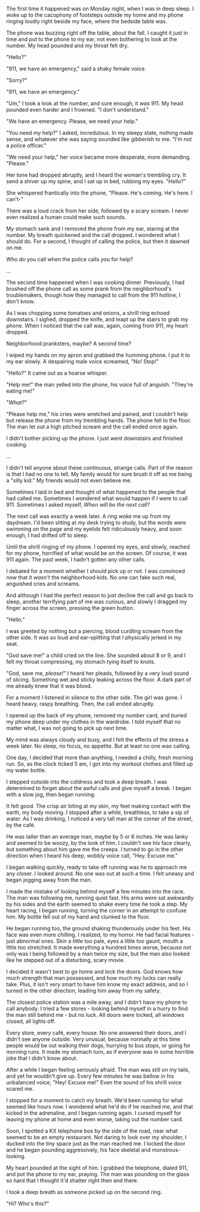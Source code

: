 The first time it happened was on Monday night, when I was in deep sleep. I woke up to the cacophony of footsteps outside my home and my phone ringing loudly right beside my face, where the bedside table was.

The phone was buzzing right off the table, about the fall. I caught it just in time and put to the phone to my ear, not even bothering to look at the number. My head pounded and my throat felt dry.

"Hello?"

"911, we have an emergency," said a shaky female voice.

"Sorry?"

"911, we have an emergency."

"Um," I took a look at the number, and sure enough, it *was* 911. My head pounded even harder and I frowned. "I don't understand."

"We have an emergency. Please, we need your help."

"You need *my* help?" I asked, incredulous. In my sleepy state, nothing made sense, and whatever she  was saying sounded like gibberish to me. "I'm not a police officer."

"We need your help," her voice became more desperate, more demanding. "Please."

Her tone had dropped abruptly, and I heard the woman's trembling cry. It send a shiver up my spine, and I sat up in bed, rubbing my eyes. "Hello?"

She whispered frantically into the phone, "Please. He's coming. He's here. I can't-"

There was a loud crack from her side, followed by a scary scream. I never even realized a human could make such sounds.

My stomach sank and I removed the phone from my ear, staring at the number. My breath quickened and the call dropped. I wondered what I should do. For a second, I thought of calling the police, but then it dawned on me.

Who do you call when the police calls *you* for help?

...

The second time happened when I was cooking dinner. Previously, I had brushed off the phone call as some prank from the neighborhood's troublemakers, though how they managed to call from the 911 hotline, I don't know.

As I was chopping some tomatoes and onions, a shrill ring echoed downstairs. I sighed, dropped the knife, and leapt up the stairs to grab my phone. When I noticed that the call was, again, coming from 911, my heart dropped.

Neighborhood pranksters, maybe? A second time?

I wiped my hands on my apron and grabbed the humming phone. I put it to my ear slowly. A despairing male voice screamed, "No! Stop!"

"Hello?" It came out as a hoarse whisper.

"Help me!" the man yelled into the phone, his voice full of anguish. "They're eating me!"

"*What?*"

"Please help me," his cries were wretched and pained, and I couldn't help but release the phone from my trembling hands. The phone fell to the floor. The man let out a high pitched scream and the call ended once again.

I didn't bother picking up the phone. I just went downstairs and finished cooking.

...

I didn't tell anyone about these continuous, strange calls. Part of the reason is that I had no one to tell. My family would for sure brush it off as me being a "silly kid." My friends would not even believe me.

Sometimes I laid in bed and thought of what happened to the people that had called me. Sometimes I wondered what would happen if *I* were to call 911. Sometimes I asked myself, *When will be the next call?*

The next call was exactly a week later. A ring woke me up from my daydream. I'd been sitting at my desk trying to study, but the words were swimming on the page and my eyelids felt ridiculously heavy, and soon enough, I had drifted off to sleep.

Until the shrill ringing of my phone. I opened my eyes, and slowly, reached for my phone, horrified of what would be on the screen. Of course, it was 911 again. The past week, I hadn't gotten any other calls.

I debated for a moment whether I should pick up or not. I was convinced now that it *wasn't* the neighborhood kids. No one can fake such real, anguished cries and screams.

And although I had the perfect reason to just decline the call and go back to sleep, another terrifying part of me was curious, and slowly I dragged my finger across the screen, pressing the green button.

"Hello."

I was greeted by nothing but a piercing, blood curdling scream from the other side. It was so loud and ear-splitting that I physically jerked in my seat.

"God save me!" a child cried on the line. She sounded about 8 or 9, and I felt my throat compressing, my stomach tying itself to knots.

"God, save me, *please!*" I heard her pleads, followed by a very loud sound of slicing. Something wet and sticky leaking across the floor. A dark part of me already knew that it was blood.

For a moment I listened in silence to the other side. The girl was gone. I heard heavy, raspy breathing. Then, the call ended abruptly.

I opened up the back of my phone, removed my number card, and buried my phone deep under my clothes in the wardrobe. I told myself that no matter what, I was not going to pick up next time.

My mind was always cloudy and busy, and I felt the effects of the stress a week later. No sleep, no focus, no appetite. But at least no one was calling.

One day, I decided that more than anything, I needed a chilly, fresh morning run. So, as the clock ticked 5 am, I got into my workout clothes and filled up my water bottle.

I stepped outside into the coldness and took a deep breath. I was determined to forget about the awful calls and give myself a break. I began with a slow jog, then began running.

It felt good. The crisp air biting at my skin, my feet making contact with the earth, my body moving. I stopped after a while, breathless, to take a sip of water. As I was drinking, I noticed a very tall man at the corner of the street, by the café.

He was taller than an average man, maybe by 5 or 6 inches. He was lanky and seemed to be woozy, by the look of him. I couldn't see his face clearly, but something about him gave me the creeps. I turned to go in the other direction when I heard his deep, wobbly voice call, "Hey. Excuse me."

I began walking quickly, ready to take off running was he to approach me any closer. I looked around. No one was out at such a time. I felt uneasy and began jogging away from the man.

I made the mistake of looking behind myself a few minutes into the race. The man was following me, running quiet fast. His arms were sat awkwardly by his sides and the earth seemed to shake every time he took a step. My heart racing, I began running, turning the corner in an attempt to confuse him. My bottle fell out of my hand and clunked to the floor. 

He began running too, the ground shaking thunderously under his feet. His face was even more chilling, I realized, to my horror. He had facial features - just abnormal ones. Skin a little too pale, eyes a little too gaunt, mouth a little too stretched. It made everything a hundred times worse, because not only was I being followed by a man twice my size, but the man also looked like he stepped out of a disturbing, scary movie.

I decided it wasn't best to go home and lock the doors. God knows how much strength that man possessed, and how much my locks can really take. Plus, it isn't very smart to have him know my exact address, and so I turned in the other direction, leading him away from my safety.

The closest police station was a mile away, and I didn't have my phone to call anybody. I tried a few stores - looking behind myself in a hurry to find the man still behind me - but no luck. All doors were locked, all windows closed, all lights off.

Every store, every café, every house. No one answered their doors, and I didn't see anyone outside. Very unusual, because normally at this time people would be out walking their dogs, hurrying to bus stops, or going for morning runs. It made my stomach turn, as if everyone was in some horrible joke that I didn't know about.

After a while I began feeling seriously afraid. The man was still on my tails, and yet he wouldn't give up. Every few minutes he was bellow in his unbalanced voice, "Hey! Excuse me!" Even the sound of his shrill voice scared me.

I stopped for a moment to catch my breath. We'd been running for what seemed like hours now. I wondered what he'd do if he reached me, and that kicked in the adrenaline, and I began running again. I cursed myself for leaving my phone at home and even worse, taking out the number card.

Soon, I spotted a KX telephone box by the side of the road, near what seemed to be an empty restaurant. Not daring to look over my shoulder, I ducked into the tiny space just as the man reached me. I locked the door and he began pounding aggressively, his face skeletal and monstrous-looking.

My heart pounded at the sight of him. I grabbed the telephone, dialed 911, and put the phone to my ear, praying. The man was pounding on the glass so hard that I thought it'd shatter right then and there.

I took a deep breath as someone picked up on the second ring.

"Hi? Who's this?"